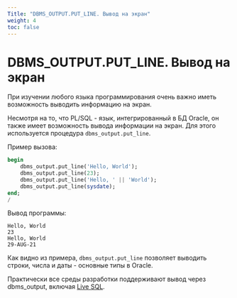 ```yaml
---
Title: "DBMS_OUTPUT.PUT_LINE. Вывод на экран"
weight: 4
toc: false
---
```


# DBMS_OUTPUT.PUT_LINE. Вывод на экран

При изучении любого языка программирования очень важно иметь возможность
выводить информацию на экран.

Несмотря на то, что PL/SQL - язык, интегрированный в БД Oracle, он также
имеет возможность вывода информации на экран. Для этого используется
процедура `dbms_output.put_line`.

Пример вызова:

```sql
begin
    dbms_output.put_line('Hello, World');
    dbms_output.put_line(23);
    dbms_output.put_line('Hello, ' || 'World');
    dbms_output.put_line(sysdate);
end;
/
```

Вывод программы:

    Hello, World
    23
    Hello, World
    29-AUG-21

Как видно из примера, `dbms_output.put_line` позволяет выводить строки,
числа и даты - основные типы в Oracle.

Практически все среды разработки поддерживают вывод через dbms_output,
включая [Live SQL](https://livesql.oracle.com).
